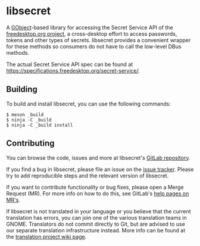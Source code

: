 libsecret
=========

A [GObject]-based library for accessing the Secret Service API of the
[freedesktop.org project], a cross-desktop effort to access passwords, tokens
and other types of secrets. libsecret provides a convenient wrapper for these
methods so consumers do not have to call the low-level DBus methods.

The actual Secret Service API spec can be found at
https://specifications.freedesktop.org/secret-service/.

Building
--------

To build and install libsecret, you can use the following commands:

```
$ meson _build
$ ninja -C _build
$ ninja -C _build install
```

Contributing
-------------

You can browse the code, issues and more at libsecret's [GitLab repository].

If you find a bug in libsecret, please file an issue on the [issue tracker].
Please try to add reproducible steps and the relevant version of libsecret.

If you want to contribute functionality or bug fixes, please open a Merge
Request (MR). For more info on how to do this, see GitLab's [help pages on
MR's].

If libsecret is not translated in your language or you believe that the
current translation has errors, you can join one of the various translation
teams in GNOME. Translators do not commit directly to Git, but are advised to
use our separate translation infrastructure instead. More info can be found at
the [translation project wiki page].



[GObject]: https://developer.gnome.org/gobject/stable/
[freedesktop.org project]: https://www.freedesktop.org/
[GitLab repository]: https://gitlab.gnome.org/GNOME/libsecret
[help pages on MR's]: https://docs.gitlab.com/ee/gitlab-basics/add-merge-request.html
[issue tracker]: https://gitlab.gnome.org/GNOME/libsecret/issues
[translation project wiki page]: https://wiki.gnome.org/TranslationProject/
